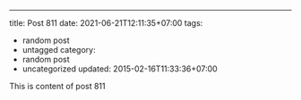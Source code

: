 ---
title: Post 811
date: 2021-06-21T12:11:35+07:00
tags:
  - random post
  - untagged
category:
  - random post
  - uncategorized
updated: 2015-02-16T11:33:36+07:00

This is content of post 811